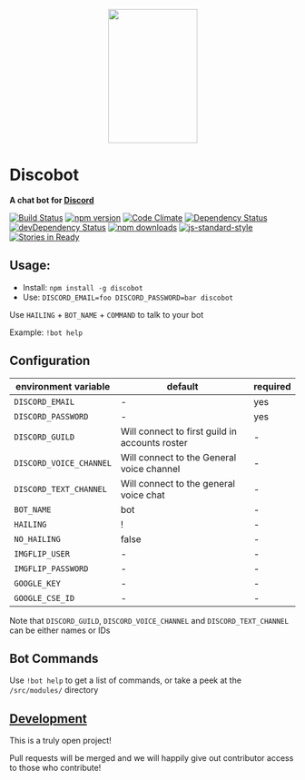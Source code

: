 <p align="center">
  <a href="https://github.com/asdqwex/discobot">
    <img height="236" width="157" src="https://i.imgur.com/qtffWzX.png">
  </a>
</p>

# Discobot
**A chat bot for [Discord](discordapp.com)**

[![Build Status](https://img.shields.io/circleci/project/asdqwex/discobot/master.svg?style=flat-square)](https://circleci.com/gh/asdqwex/discobot) [![npm version](https://img.shields.io/npm/v/discobot.svg?style=flat-square)](https://www.npmjs.com/package/discobot) [![Code Climate](https://img.shields.io/codeclimate/github/asdqwex/discobot.svg?style=flat-square)](https://codeclimate.com/github/asdqwex/discobot) [![Dependency Status](https://img.shields.io/david/asdqwex/discobot.svg?style=flat-square)](https://david-dm.org/asdqwex/discobot) [![devDependency Status](https://img.shields.io/david/dev/asdqwex/discobot.svg?style=flat-square)](https://david-dm.org/asdqwex/discobot#info=devDependencies) [![npm downloads](https://img.shields.io/npm/dm/discobot.svg?style=flat-square)](https://www.npmjs.com/package/discobot) [![js-standard-style](https://img.shields.io/badge/code%20style-standard-brightgreen.svg?style=flat-square)](https://github.com/asdqwex/discobot) [![Stories in Ready](https://badge.waffle.io/asdqwex/discobot.png?label=ready&title=Ready)](https://waffle.io/asdqwex/discobot)

## Usage:
 - Install: `npm install -g discobot`
 - Use: `DISCORD_EMAIL=foo DISCORD_PASSWORD=bar discobot`

Use `HAILING` + `BOT_NAME` + `COMMAND` to talk to your bot

Example: `!bot help`

## Configuration

|environment variable|default|required|
|---|---|---|
|`DISCORD_EMAIL`| - | yes |
|`DISCORD_PASSWORD`| - | yes |
|`DISCORD_GUILD`| Will connect to first guild in accounts roster | - |
|`DISCORD_VOICE_CHANNEL`| Will connect to the General voice channel | - |
|`DISCORD_TEXT_CHANNEL`| Will connect to the general voice chat | - |
|`BOT_NAME`| bot | - |
|`HAILING`| ! | - |
|`NO_HAILING`| false | - |
|`IMGFLIP_USER`| - | - |
|`IMGFLIP_PASSWORD`| - | - |
|`GOOGLE_KEY`| - | - |
|`GOOGLE_CSE_ID`| - | - |

Note that `DISCORD_GUILD`, `DISCORD_VOICE_CHANNEL` and `DISCORD_TEXT_CHANNEL` can be either names or IDs

## Bot Commands

Use `!bot help` to get a list of commands, or take a peek at the `/src/modules/` directory

## [Development](DEV.md)

This is a truly open project!

Pull requests will be merged and we will happily give out contributor access to those who contribute!
